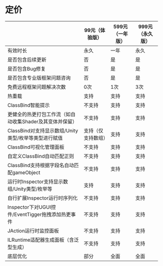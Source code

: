 # 定价

|                                                          | 99元（体验版）     | 599元（一年版） | 999元（永久版） |
| -------------------------------------------------------- | ------------------ | --------------- | --------------- |
| 有效时长                                                 | 永久               | 一年            | 永久            |
| 是否包含后续更新                                         | 否                 | 是              | 是              |
| 是否包含Bug修复                                          | 否                 | 是              | 是              |
| 是否包含专业版框架问题咨询                               | 否                 | 是              | 是              |
| 免费远程框架问题解决次数                                 | 0次                | 1次             | 3次             |
| 热重载                                                   | 支持               | 支持            | 支持            |
| ClassBind智能提示                                        | 不支持             | 支持            | 支持            |
| 更健全的热更打包工作流（如自动收集Shader及其变体并保留） | 不支持             | 支持            | 支持            |
| ClassBind对支持显示数组/Unity类型/枚举等类型进行赋值     | 支持（仅支持数组） | 支持            | 支持            |
| ClassBind可视化管理面板                                  | 不支持             | 支持            | 支持            |
| 自定义ClassBind自动匹配正则                              | 不支持             | 支持            | 支持            |
| ClassBind支持根据字段名自动匹配gameObject                | 不支持             | 支持            | 支持            |
| 运行时Inspector支持显示数组/Unity类型/枚举等             | 支持               | 支持            | 支持            |
| 自行扩展Inspector运行时序列化                            | 不支持             | 支持            | 支持            |
| Inspector下对UGUI控件/EventTigger拖拽添加热更事件        | 不支持             | 支持            | 支持            |
| JAction运行时监控面板                                    | 不支持             | 支持            | 支持            |
| ILRuntime适配器生成面板（含泛型生成）                    | 不支持             | 支持            | 支持            |
| 底层优化                                                 | 部分               | 全面            | 全面            |


